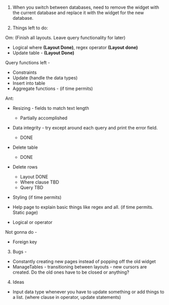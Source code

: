 1. When you switch between databases, need to remove the widget with the current database and replace it with the widget for the new database.

2. Things left to do: 

  Om: (Finish all layouts. Leave query functionality for later)
  - Logical where <strong>(Layout Done)</strong>, regex operator <strong>(Layout done)</strong>
  - Update table - <strong>(Layout Done)</strong>
  
  Query functions left - 
  - Constraints
  - Update (handle the data types)
  - Insert into table
  - Aggregate functions - (if time permits)
  
  Ant: 
  - Resizing - fields to match text length
    - Partially accomplished
  - Data integrity - try except around each query and print the error field.
    - DONE
  - Delete table
    - DONE
  - Delete rows
    - Layout DONE
    - Where clause TBD
    - Query TBD
  
  
  - Styling (if time permits)
  - Help page to explain basic things like regex and all. (if time permits. Static page)
  - Logical or operator

  Not gonna do - 
  - Foreign key

3. Bugs - 
  - Constantly creating new pages instead of popping off the old widget
  - ManageTables - transitioning between layouts - new cursors are created. Do the old ones have to be closed or anything?

4. Ideas
  - Input data type whenever you have to update something or add things to a list. (where clause in operator, update statements)